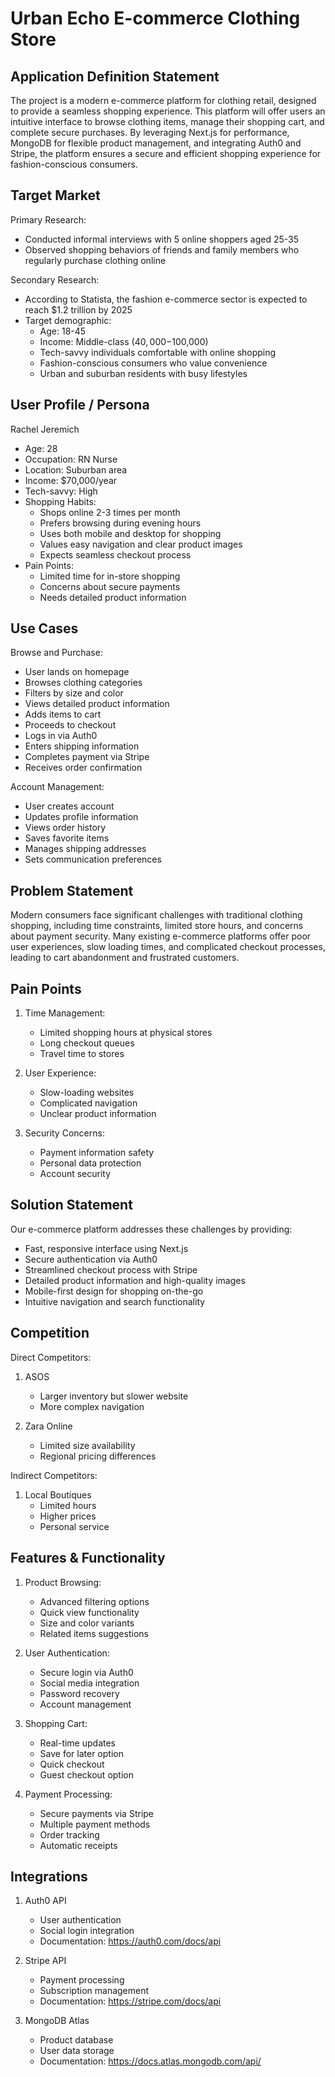 # Urban Echo E-commerce Clothing Store

## Application Definition Statement

The project is a modern e-commerce platform for clothing retail, designed to provide a seamless shopping experience. This platform will offer users an intuitive interface to browse clothing items, manage their shopping cart, and complete secure purchases. By leveraging Next.js for performance, MongoDB for flexible product management, and integrating Auth0 and Stripe, the platform ensures a secure and efficient shopping experience for fashion-conscious consumers.

## Target Market

Primary Research:

- Conducted informal interviews with 5 online shoppers aged 25-35
- Observed shopping behaviors of friends and family members who regularly purchase clothing online

Secondary Research:

- According to Statista, the fashion e-commerce sector is expected to reach $1.2 trillion by 2025
- Target demographic:
  - Age: 18-45
  - Income: Middle-class ($40,000-$100,000)
  - Tech-savvy individuals comfortable with online shopping
  - Fashion-conscious consumers who value convenience
  - Urban and suburban residents with busy lifestyles

## User Profile / Persona

Rachel Jeremich

- Age: 28
- Occupation: RN Nurse
- Location: Suburban area
- Income: $70,000/year
- Tech-savvy: High
- Shopping Habits:
  - Shops online 2-3 times per month
  - Prefers browsing during evening hours
  - Uses both mobile and desktop for shopping
  - Values easy navigation and clear product images
  - Expects seamless checkout process
- Pain Points:
  - Limited time for in-store shopping
  - Concerns about secure payments
  - Needs detailed product information

## Use Cases

Browse and Purchase:

- User lands on homepage
- Browses clothing categories
- Filters by size and color
- Views detailed product information
- Adds items to cart
- Proceeds to checkout
- Logs in via Auth0
- Enters shipping information
- Completes payment via Stripe
- Receives order confirmation

Account Management:

- User creates account
- Updates profile information
- Views order history
- Saves favorite items
- Manages shipping addresses
- Sets communication preferences

## Problem Statement

Modern consumers face significant challenges with traditional clothing shopping, including time constraints, limited store hours, and concerns about payment security. Many existing e-commerce platforms offer poor user experiences, slow loading times, and complicated checkout processes, leading to cart abandonment and frustrated customers.

## Pain Points

1. Time Management:

   - Limited shopping hours at physical stores
   - Long checkout queues
   - Travel time to stores

2. User Experience:

   - Slow-loading websites
   - Complicated navigation
   - Unclear product information

3. Security Concerns:
   - Payment information safety
   - Personal data protection
   - Account security

## Solution Statement

Our e-commerce platform addresses these challenges by providing:

- Fast, responsive interface using Next.js
- Secure authentication via Auth0
- Streamlined checkout process with Stripe
- Detailed product information and high-quality images
- Mobile-first design for shopping on-the-go
- Intuitive navigation and search functionality

## Competition

Direct Competitors:

1. ASOS

   - Larger inventory but slower website
   - More complex navigation

2. Zara Online
   - Limited size availability
   - Regional pricing differences

Indirect Competitors:

1. Local Boutiques
   - Limited hours
   - Higher prices
   - Personal service

## Features & Functionality

1. Product Browsing:

   - Advanced filtering options
   - Quick view functionality
   - Size and color variants
   - Related items suggestions

2. User Authentication:

   - Secure login via Auth0
   - Social media integration
   - Password recovery
   - Account management

3. Shopping Cart:

   - Real-time updates
   - Save for later option
   - Quick checkout
   - Guest checkout option

4. Payment Processing:
   - Secure payments via Stripe
   - Multiple payment methods
   - Order tracking
   - Automatic receipts

## Integrations

1. Auth0 API

   - User authentication
   - Social login integration
   - Documentation: https://auth0.com/docs/api

2. Stripe API

   - Payment processing
   - Subscription management
   - Documentation: https://stripe.com/docs/api

3. MongoDB Atlas
   - Product database
   - User data storage
   - Documentation: https://docs.atlas.mongodb.com/api/
